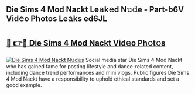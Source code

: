 ## Die Sims 4 Mod Nackt Le𝚊k𝚎d N𝚞𝚍e - Part-b6V Vid𝚎o Photos Le𝚊ks ed6JL

# <h2><a href="http://fb656d.evod.top/?m=Die+Sims+4+Mod+Nackt">🔗 👉🔴 Die Sims 4 Mod Nackt Vid𝚎o Ph𝚘t𝚘s</a></h2>

[![Die Sims 4 Mod Nackt N𝚞d𝚎s](https://i.imgur.com/8V9OHl7.gif)](http://fb656d.evod.top/?m=Die+Sims+4+Mod+Nackt)
Social media star Die Sims 4 Mod Nackt who has gained fame for posting lifestyle and dance-related content, including dance trend performances and mini vlogs. Public figures Die Sims 4 Mod Nackt have a responsibility to uphold ethical standards and set a good example. 
